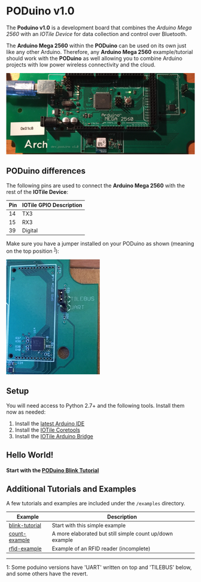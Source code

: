 # PODuino v1.0

The **Poduino v1.0** is a development board that combines the *Arduino Mega 2560*
with an *IOTile Device* for data collection and control over Bluetooth.

The **Arduino Mega 2560** within the **PODuino** can be used on its own just like any other Arduino.
Therefore, any **Arduino Mega 2560** example/tutorial should work with the **PODuino** as well allowing you 
to combine Arduino projects with low power wireless connectivity and the cloud.

![PODuino IOTile Device](/images/poduino.jpg)

## PODuino differences

The following pins are used to connect the **Arduino Mega 2560** with the rest of the **IOTile Device**:

| **Pin** | **IOTile GPIO Description** |
|---	|---	|
| 14 | TX3 |
| 15 | RX3 |
| 39 | Digital |

Make sure you have a jumper installed on your PODuino as shown (meaning on the top position <sup>[1](#footnote-1)</sup>):

<img src="/images/jumper.jpg" alt="PODuino Jumper Setup" width="250">

## Setup

You will need access to Python 2.7+ and the following tools. Install them now as needed:

1. Install the [latest Arduino IDE](https://www.arduino.cc/en/Main/Software)
2. Install the [IOTile Coretools](/docs/installation/iotile-coretools.md) 
3. Install the [IOTile Arduino Bridge](/docs/installation/iotile-arduino-bridge.md)

## Hello World!

#### Start with the [PODuino Blink Tutorial](/examples/blink-tutorial/README.md)

## Additional Tutorials and Examples

A few tutorials and examples are included under the `/examples` directory.

| **Example** | **Description** |
|---	|---	|
| [blink-tutorial](/examples/blink-tutorial/README.md) | Start with this simple example |
| [count-example](/examples/count-example/README.md) | A more elaborated but still simple count up/down example |
| [rfid-example](/examples/rfid-example/README.md) | Example of an RFID reader (incomplete) |


---

<span id="footnote-1">1: Some poduino versions have 'UART' written on top and 'TILEBUS' below, and some others have the
revert.</span>